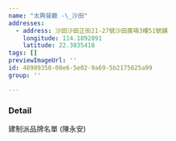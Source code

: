 ```yaml
---
name: "太興餐廳 -\_沙田"
addresses:
  - address: 沙田沙田正街21-27號沙田廣場3樓51號舖
    longitude: 114.1892891
    latitude: 22.3835418
tags: []
previewImageUrl: ''
id: 48989350-08e6-5e02-9a69-5b2175625a99
group: ''

---
```

### Detail
建制派品牌名單 (陳永安)

